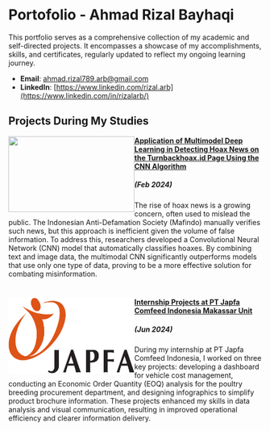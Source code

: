 # Portofolio - Ahmad Rizal Bayhaqi
This portfolio serves as a comprehensive collection of my academic and self-directed projects. It encompasses a showcase of my accomplishments, skills, and certificates, regularly updated to reflect my ongoing learning journey.

- **Email**: [ahmad.rizal789.arb@gmail.com](ahmad.rizal789.arb@gmail.com)
- **LinkedIn**: [https://www.linkedin.com/rizal.arb](https://www.linkedin.com/in/rizalarb/)

## Projects During My Studies

<img align="left" width="250" height="150" src="https://github.com/rizalarb/Application-Multimodel-Deep-Learning-Detecting-Hoax-News-Turnbackhoax.id-CNN/blob/master/Fake%20News%20Image.jpg"> 

**[Application of Multimodel Deep Learning in Detecting Hoax News on the Turnbackhoax.id Page Using the CNN Algorithm](https://github.com/rizalarb/Application-Multimodel-Deep-Learning-Detecting-Hoax-News-Turnbackhoax.id-CNN)**
##### (Feb 2024)

The rise of hoax news is a growing concern, often used to mislead the public. The Indonesian Anti-Defamation Society (Mafindo) manually verifies such news, but this approach is inefficient given the volume of false information. To address this, researchers developed a Convolutional Neural Network (CNN) model that automatically classifies hoaxes. By combining text and image data, the multimodal CNN significantly outperforms models that use only one type of data, proving to be a more effective solution for combating misinformation.

#

<img align="left" width="250" height="150" src="https://github.com/rizalarb/Internship-Projects-at-PT-Japfa-Comfeed-Indonesia-Makassar-Unit/blob/master/Japfa%20Logo.png">

**[Internship Projects at PT Japfa Comfeed Indonesia Makassar Unit](https://github.com/rizalarb/Internship-Projects-at-PT-Japfa-Comfeed-Indonesia-Makassar-Unit)**
##### (Jun 2024)

During my internship at PT Japfa Comfeed Indonesia, I worked on three key projects: developing a dashboard for vehicle cost management, conducting an Economic Order Quantity (EOQ) analysis for the poultry breeding procurement department, and designing infographics to simplify product brochure information. These projects enhanced my skills in data analysis and visual communication, resulting in improved operational efficiency and clearer information delivery.
#
